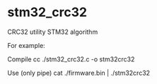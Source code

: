 # stm32_crc32
CRC32 utility STM32 algorithm

For example:

Compile
cc ./stm32_crc32.c -o stm32crc32

Use (only pipe)
cat ./firmware.bin | ./stm32crc32
